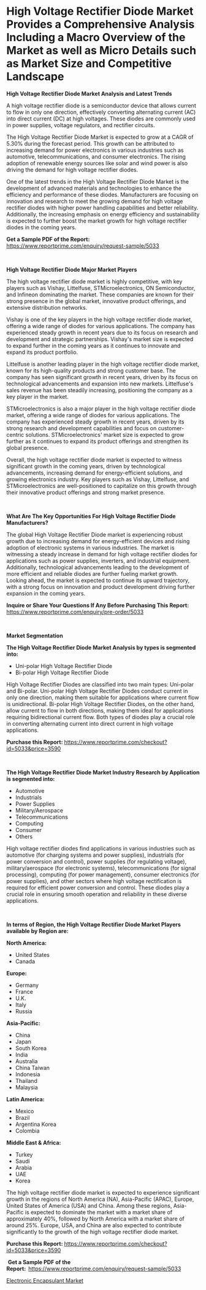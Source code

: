 <p><h1>High Voltage Rectifier Diode Market Provides a Comprehensive Analysis Including a Macro Overview of the Market as well as Micro Details such as Market Size and Competitive Landscape</h1></p><p><strong>High Voltage Rectifier Diode Market Analysis and Latest Trends</strong></p>
<p><p>A high voltage rectifier diode is a semiconductor device that allows current to flow in only one direction, effectively converting alternating current (AC) into direct current (DC) at high voltages. These diodes are commonly used in power supplies, voltage regulators, and rectifier circuits.</p><p>The High Voltage Rectifier Diode Market is expected to grow at a CAGR of 5.30% during the forecast period. This growth can be attributed to increasing demand for power electronics in various industries such as automotive, telecommunications, and consumer electronics. The rising adoption of renewable energy sources like solar and wind power is also driving the demand for high voltage rectifier diodes.</p><p>One of the latest trends in the High Voltage Rectifier Diode Market is the development of advanced materials and technologies to enhance the efficiency and performance of these diodes. Manufacturers are focusing on innovation and research to meet the growing demand for high voltage rectifier diodes with higher power handling capabilities and better reliability. Additionally, the increasing emphasis on energy efficiency and sustainability is expected to further boost the market growth for high voltage rectifier diodes in the coming years.</p></p>
<p><strong>Get a Sample PDF of the Report:&nbsp;</strong> <a href="https://www.reportprime.com/enquiry/request-sample/5033">https://www.reportprime.com/enquiry/request-sample/5033</a></p>
<p>&nbsp;</p>
<p><strong>High Voltage Rectifier Diode Major Market Players</strong></p>
<p><p>The high voltage rectifier diode market is highly competitive, with key players such as Vishay, Littelfuse, STMicroelectronics, ON Semiconductor, and Infineon dominating the market. These companies are known for their strong presence in the global market, innovative product offerings, and extensive distribution networks.</p><p>Vishay is one of the key players in the high voltage rectifier diode market, offering a wide range of diodes for various applications. The company has experienced steady growth in recent years due to its focus on research and development and strategic partnerships. Vishay's market size is expected to expand further in the coming years as it continues to innovate and expand its product portfolio.</p><p>Littelfuse is another leading player in the high voltage rectifier diode market, known for its high-quality products and strong customer base. The company has seen significant growth in recent years, driven by its focus on technological advancements and expansion into new markets. Littelfuse's sales revenue has been steadily increasing, positioning the company as a key player in the market.</p><p>STMicroelectronics is also a major player in the high voltage rectifier diode market, offering a wide range of diodes for various applications. The company has experienced steady growth in recent years, driven by its strong research and development capabilities and focus on customer-centric solutions. STMicroelectronics' market size is expected to grow further as it continues to expand its product offerings and strengthen its global presence.</p><p>Overall, the high voltage rectifier diode market is expected to witness significant growth in the coming years, driven by technological advancements, increasing demand for energy-efficient solutions, and growing electronics industry. Key players such as Vishay, Littelfuse, and STMicroelectronics are well-positioned to capitalize on this growth through their innovative product offerings and strong market presence.</p></p>
<p>&nbsp;</p>
<p><strong>What Are The Key Opportunities For High Voltage Rectifier Diode Manufacturers?</strong></p>
<p><p>The global High Voltage Rectifier Diode market is experiencing robust growth due to increasing demand for energy-efficient devices and rising adoption of electronic systems in various industries. The market is witnessing a steady increase in demand for high voltage rectifier diodes for applications such as power supplies, inverters, and industrial equipment. Additionally, technological advancements leading to the development of more efficient and reliable diodes are further fueling market growth. Looking ahead, the market is expected to continue its upward trajectory, with a strong focus on innovation and product development driving further expansion in the coming years.</p></p>
<p><strong>Inquire or Share Your Questions If Any Before Purchasing This Report:</strong> <a href="https://www.reportprime.com/enquiry/pre-order/5033">https://www.reportprime.com/enquiry/pre-order/5033</a></p>
<p>&nbsp;</p>
<p><strong>Market Segmentation</strong></p>
<p><strong>The High Voltage Rectifier Diode Market Analysis by types is segmented into:</strong></p>
<p><ul><li>Uni-polar High Voltage Rectifier Diode</li><li>Bi-polar High Voltage Rectifier Diode</li></ul></p>
<p><p>High Voltage Rectifier Diodes are classified into two main types: Uni-polar and Bi-polar. Uni-polar High Voltage Rectifier Diodes conduct current in only one direction, making them suitable for applications where current flow is unidirectional. Bi-polar High Voltage Rectifier Diodes, on the other hand, allow current to flow in both directions, making them ideal for applications requiring bidirectional current flow. Both types of diodes play a crucial role in converting alternating current into direct current in high voltage applications.</p></p>
<p><strong>Purchase this Report:&nbsp;</strong><a href="https://www.reportprime.com/checkout?id=5033&price=3590">https://www.reportprime.com/checkout?id=5033&price=3590</a></p>
<p>&nbsp;</p>
<p><strong>The High Voltage Rectifier Diode Market Industry Research by Application is segmented into:</strong></p>
<p><ul><li>Automotive</li><li>Industrials</li><li>Power Supplies</li><li>Military/Aerospace</li><li>Telecommunications</li><li>Computing</li><li>Consumer</li><li>Others</li></ul></p>
<p><p>High voltage rectifier diodes find applications in various industries such as automotive (for charging systems and power supplies), industrials (for power conversion and control), power supplies (for regulating voltage), military/aerospace (for electronic systems), telecommunications (for signal processing), computing (for power management), consumer electronics (for power supplies), and other sectors where high voltage rectification is required for efficient power conversion and control. These diodes play a crucial role in ensuring smooth operation and reliability in these diverse applications.</p></p>
<p>&nbsp;</p>
<p><strong>In terms of Region, the High Voltage Rectifier Diode Market Players available by Region are:</strong></p>
<p>
    <p> <strong> North America: </strong>
        <ul>
            <li>United States</li>
            <li>Canada</li>
        </ul>
        </p> 
    <p> <strong> Europe: </strong>
        <ul>
            <li>Germany</li>
            <li>France</li>
            <li>U.K.</li>
            <li>Italy</li>
            <li>Russia</li>
        </ul>
        </p> 
    <p> <strong> Asia-Pacific: </strong>
        <ul>
            <li>China</li>
            <li>Japan</li>
            <li>South Korea</li>
            <li>India</li>
            <li>Australia</li>
            <li>China Taiwan</li>
            <li>Indonesia</li>
            <li>Thailand</li>
            <li>Malaysia</li>
        </ul>
        </p> 
    <p> <strong> Latin America: </strong>
        <ul>
            <li>Mexico</li>
            <li>Brazil</li>
            <li>Argentina Korea</li>
            <li>Colombia</li>
        </ul>
        </p> 
    <p> <strong> Middle East & Africa: </strong>
        <ul>
            <li>Turkey</li>
            <li>Saudi</li>
            <li>Arabia</li>
            <li>UAE</li>
            <li>Korea</li>
        </ul>
    </p>
    </p>
<p><p>The high voltage rectifier diode market is expected to experience significant growth in the regions of North America (NA), Asia-Pacific (APAC), Europe, United States of America (USA) and China. Among these regions, Asia-Pacific is expected to dominate the market with a market share of approximately 40%, followed by North America with a market share of around 25%. Europe, USA, and China are also expected to contribute significantly to the growth of the high voltage rectifier diode market.</p></p>
<p><strong>Purchase this Report: </strong><a href="https://www.reportprime.com/checkout?id=5033&price=3590">https://www.reportprime.com/checkout?id=5033&price=3590</a></p>
<p>&nbsp;<strong>Get a Sample PDF of the Report:&nbsp;&nbsp;</strong><a href="https://www.reportprime.com/enquiry/request-sample/5033">https://www.reportprime.com/enquiry/request-sample/5033</a></p>
<p><strong></strong></p>
<p><p><a href="https://silk-columnist-571.notion.site/Electronic-Encapsulant-Market-Challenges-Opportunities-and-Growth-Drivers-and-Major-Market-Player-52a1ebf9d9ac44f0ae061f6affe79ab9">Electronic Encapsulant Market</a></p></p>